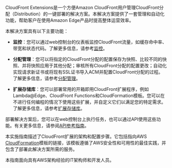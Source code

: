 CloudFront Extensions是一个方便Amazon CloudFront用户管理CloudFront分配（Distribution）的一键部署的解决方案。本解决方案提供了一套管理和自动化功能，帮助客户在使用Amazon Edge产品时提高整体运营效率。

本解决方案具有以下主要功能：

- **监控**：您可以通过web控制台的仪表板监控CloudFront流量，如缓存命中率、带宽和状态代码。了解更多信息，请参考[监控](./monitoring/overview.md)。

- **分配管理**：您可以将指定的CloudFront分配的配置保存为快照、比较不同的快照、并将快照应用于其他分配；审核所有CloudFront分配的配置更改；自动化实现请求新证书或将现有SSL证书导入ACM并配置CloudFront分配的过程。了解更多信息，请参考[分配管理](./distribution-management/overview.md)。

- **扩展存储库**：您可以部署常用的开箱即用CloudFront扩展程序，例如Lambda@Edge、CloudFront Functions和CloudFormation模板。您可以在不进行任何编程的情况下使用这些扩展，并自定义它们以满足您的特定需求。了解更多信息，请参考[扩展存储库](./extension-repository/overview.md)。

部署解决方案后，您可以在web控制台上执行任务，也可以通过API使用这些功能。有关更多信息，请参阅[API参考指南](./api-reference-guide/overview.md)。

本实施指南描述了CloudFront扩展的架构和配置步骤。它包括指向AWS [CloudFormation][cloudformation]模板的链接，该模板遵循了AWS安全性和可用性的最佳实践，并包含了部署此解决方案所需的服务。

本指南面向具有AWS架构经验的IT架构师和开发人员。

[cloudformation]: https://aws.amazon.com/en/cloudformation/

